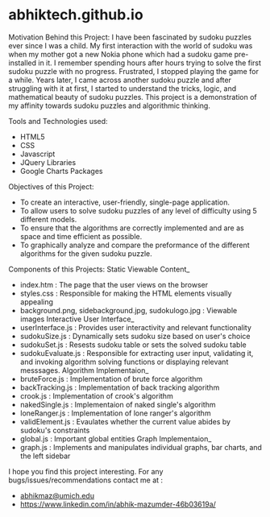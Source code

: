 # abhiktech.github.io

Motivation Behind this Project:
I have been fascinated by sudoku puzzles ever since I was a child. My first interaction with the world of sudoku was when my mother
got a new Nokia phone which had a sudoku game pre-installed in it. I remember spending hours after hours trying to solve the first sudoku
puzzle with no progress. Frustrated, I stopped playing the game for a while. Years later, I came across another sudoku puzzle and after 
struggling with it at first, I started to understand the tricks, logic, and mathematical beauty of sudoku puzzles. This project is a 
demonstration of my affinity towards sudoku puzzles and algorithmic thinking.

Tools and Technologies used:
- HTML5
- CSS
- Javascript
- JQuery Libraries
- Google Charts Packages

Objectives of this Project:
- To create an interactive, user-friendly, single-page application.
- To allow users to solve sudoku puzzles of any level of difficulty using 5 different models.
- To ensure that the algorithms are correctly implemented and are as space and time efficient as possible.
- To graphically analyze and compare the preformance of the different algorithms for the given sudoku puzzle.

Components of this Projects:
Static Viewable Content_
- index.htm : The page that the user views on the browser
- styles.css : Responsible for making the HTML elements visually appealing
- background.png, sidebackground.jpg, sudokulogo.jpg : Viewable images
Interactive User Interface_
- userInterface.js : Provides user interactivity and relevant functionality
- sudokuSize.js : Dynamically sets sudoku size based on user's choice
- sudokuSet.js : Resests sudoku table or sets the solved sudoku table
- sudokuEvaluate.js : Responsible for extracting user input, validating it, and invoking algorithm solving functions or displaying 
  relevant messsages.
Algorithm Implementaion_
- bruteForce.js : Implementation of brute force algorithm
- backTracking.js : Implementation of back tracking algorithm
- crook.js : Implementation of crook's algorithm
- nakedSingle.js : Implementaion of naked single's algorithm
- loneRanger.js : Implementation of lone ranger's algorithm
- validElement.js : Evaulates whether the current value abides by sudoku's constraints
- global.js : Important global entities
Graph Implementaion_
- graph.js : Implements and manipulates individual graphs, bar charts, and the left sidebar

I hope you find this project interesting. For any bugs/issues/recommendations contact me at : 
- abhikmaz@umich.edu
- https://www.linkedin.com/in/abhik-mazumder-46b03619a/
